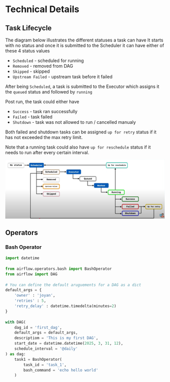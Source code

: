 # Technical Details

## Task Lifecycle
The diagram below illustrates the different statuses a task can have
It starts with no status and once it is submitted to the Scheduler it can have either of these 4 status values
- `Scheduled` - scheduled for running
- `Removed` - removed from DAG
- `Skipped` - skipped
- `Upstream Failed` - upstream task before it failed

After being `Scheduled`, a task is submitted to the Executor which assigns it the `queued` status and followed by `running`

Post run, the task could either have
- `Success` - task ran successfully
- `Failed` - task failed
- `Shutdown` - task was not allowed to run / cancelled manualy

Both failed and shutdown tasks can be assigned `up for retry` status if it has not exceeded the max retry limit.

Note that a running task could also have `up for reschedule` status if it needs to run after every certain interval.

![alt text](image-1.png)

## Operators

### Bash Operator

```python
import datetime

from airflow.operators.bash import BashOperator
from airflow import DAG

# You can define the default aruguements for a DAG as a dict
default_args = {
    'owner' : 'joyan',
    'retries' : 5,
    'retry_delay' : datetime.timedelta(minutes=2)
}

with DAG(
    dag_id = 'first_dag',
    default_args = default_args,
    descriptiom = 'This is my first DAG',
    start_date = datetime.datetime(2025, 3, 31, 12),
    schedule_interval = '@daily'
) as dag:
    task1 = BashOperator(
        task_id = 'task_1',
        bash_command = 'echo hello world'
    )

```